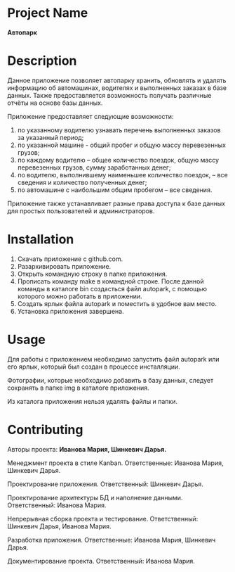 # Project Name
**Автопарк**
# Description
Данное приложение позволяет автопарку хранить, обновлять и удалять информацию об автомашинах, водителях и выполненных заказах в базе данных. Также предоставляется возможность получать различные отчёты на основе базы данных. 

Приложение предоставляет следующие возможности:
1. по указанному водителю узнавать перечень выполненных заказов за указанный период; 
2. по указанной машине - общий пробег и общую массу перевезенных грузов;
3. по каждому водителю – общее количество поездок, общую массу перевезенных грузов, сумму заработанных денег;
4. по водителю, выполнившему наименьшее количество поездок, – все сведения и количество полученных денег;
5. по автомашине с наибольшим общим пробегом – все сведения.

Приложение также устанавливает разные права доступа к базе данных для простых пользователей и администраторов.
# Installation
1. Скачать приложение с github.com.
2. Разархивировать приложение.
3. Открыть командную строку в папке приложения.
4. Прописать команду make в командной строке. После данной команды в каталоге bin создасться файл autopark, с помощью которого можно работать в приложении.
5. Создать ярлык файла autopark и поместить в удобное вам место.
6. Установка приложения завершена.
# Usage
Для работы с приложением необходимо запустить файл autopark или его ярлык, который был создан в процессе инсталляции.

Фотографии, которые необходимо добавить в базу данных, следует сохранять в папке img в каталоге приложения.

Из каталога приложения нельзя удалять файлы и папки.
# Contributing
Авторы проекта: **Иванова Мария, Шинкевич Дарья.**

Менеджмент проекта в стиле Kanban. Ответственные: Иванова Мария, Шинкевич Дарья.

Проектирование приложения. Ответственный: Шинкевич Дарья.

Проектирование архитектуры БД и наполнение данными. Ответственный: Иванова Мария.

Непрерывная сборка проекта и тестирование. Ответственный: Шинкевич Дарья, Иванова Мария.

Разработка приложения. Ответственные: Иванова Мария, Шинкевич Дарья.

Документирование проекта. Ответственный: Иванова Мария.
